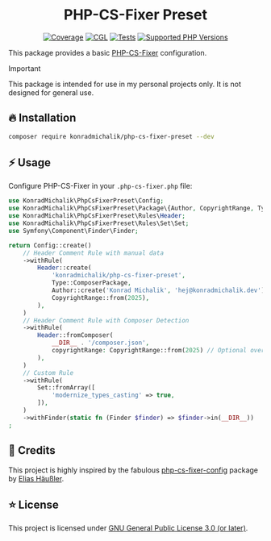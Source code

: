 <div align="center">

# PHP-CS-Fixer Preset

[![Coverage](https://img.shields.io/coverallsCoverage/github/jackd248/php-cs-fixer-preset?logo=coveralls)](https://coveralls.io/github/jackd248/php-cs-fixer-preset)
[![CGL](https://img.shields.io/github/actions/workflow/status/jackd248/php-cs-fixer-preset/cgl.yml?label=cgl&logo=github)](https://github.com/jackd248/php-cs-fixer-preset/actions/workflows/cgl.yml)
[![Tests](https://img.shields.io/github/actions/workflow/status/jackd248/php-cs-fixer-preset/tests.yml?label=tests&logo=github)](https://github.com/jackd248/php-cs-fixer-preset/actions/workflows/tests.yml)
[![Supported PHP Versions](https://img.shields.io/packagist/dependency-v/konradmichalik/php-cs-fixer-preset/php?logo=php)](https://packagist.org/packages/konradmichalik/php-cs-fixer-preset)

</div>

This package provides a basic [PHP-CS-Fixer](https://github.com/PHP-CS-Fixer/PHP-CS-Fixer) configuration.

> [!IMPORTANT]
> This package is intended for use in my personal projects only. It is not designed for general use.

## 🔥 Installation

```bash
composer require konradmichalik/php-cs-fixer-preset --dev
```

## ⚡ Usage

Configure PHP-CS-Fixer in your `.php-cs-fixer.php` file:

```php
use KonradMichalik\PhpCsFixerPreset\Config;
use KonradMichalik\PhpCsFixerPreset\Package\{Author, CopyrightRange, Type};
use KonradMichalik\PhpCsFixerPreset\Rules\Header;
use KonradMichalik\PhpCsFixerPreset\Rules\Set\Set;
use Symfony\Component\Finder\Finder;

return Config::create()
    // Header Comment Rule with manual data
    ->withRule(
        Header::create(
            'konradmichalik/php-cs-fixer-preset',
            Type::ComposerPackage,
            Author::create('Konrad Michalik', 'hej@konradmichalik.dev'),
            CopyrightRange::from(2025),
        ),
    )
    // Header Comment Rule with Composer Detection
    ->withRule(
        Header::fromComposer(
            __DIR__ . '/composer.json',
            copyrightRange: CopyrightRange::from(2025) // Optional overwrite specific composer information
        ),
    )
    // Custom Rule
    ->withRule(
        Set::fromArray([
            'modernize_types_casting' => true,
        ]),
    )
    ->withFinder(static fn (Finder $finder) => $finder->in(__DIR__))
;
```

## 💎 Credits

This project is highly inspired by the fabulous [php-cs-fixer-config](https://github.com/eliashaeussler/php-cs-fixer-config) package by [Elias Häußler](https://github.com/eliashaeussler).

## ⭐ License

This project is licensed under [GNU General Public License 3.0 (or later)](LICENSE).
